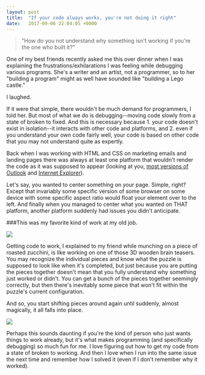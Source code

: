 ```yaml
---
layout: post
title:  "If your code always works, you're not doing it right"
date:   2017-09-06 22:04:05 +0000
---
```


>"How do you not understand why something isn't working if you're the one who built it?"

One of my best friends recently asked me this over dinner when I was explaining the frustrations/exhilarations I was feeling while debugging various programs. She's a writer and an artist, not a programmer, so to her "building a program" might as well have sounded like "building a Lego castle."

I laughed.

If it were that simple, there wouldn't be much demand for programmers, I told her. But most of what we do is debugging--moving code slowly from a state of broken to fixed. And this is necessary because 1. your code doesn't exist in isolation--it interacts with other code and platforms, and 2. even if you understand your own code fairly well, your code is based on other code that you may not understand quite as expertly.

Back when I was working with HTML and CSS on marketing emails and landing pages there was always at least one platform that wouldn't render the code as it was supposed to appear (looking at you, [most versions of Outlook](http://www.verticalresponse.com/blog/its-not-you-its-outlook-the-complete-guide-for-email-marketers/) and [Internet Explorer](http://imgur.com/ZwyPqDF)). 

Let's say, you wanted to center something on your page. Simple, right? Except that invariably some specific version of some browser on some device with some specific aspect ratio would float your element over to the left. And finally when you managed to center what you wanted on THAT platform, another platform suddenly had issues you didn't anticipate.

###This was my favorite kind of work at my old job.


![](http://i.imgur.com/e16qOEj.gif)


Getting code to work, I explained to my friend while munching on a piece of roasted zucchini, is like working on one of those 3D wooden brain teasers. You may recognize the individual pieces and know what the puzzle is supposed to look like when it's completed, but just because you are putting the pieces together doesn't mean that you fully understand why something just worked or didn't. You can get a bunch of the pieces together seemingly correctly, but then there's inevitably some piece that won't fit within the puzzle's current configuration.

And so, you start shifting pieces around again until suddenly, almost magically, it all falls into place.


![](http://www.rectatech.com/media/catalog/product/cache/1/image/9df78eab33525d08d6e5fb8d27136e95/i/m/image_screen_shot_2012-05-15_at_2.31.44_am.png)


Perhaps this sounds daunting if you're the kind of person who just wants things to work already, but it's what makes programming (and specifically debugging) so much fun for me. I love figuring out how to get my code from a state of broken to working. And then I love when I run into the same issue the next time and remember how I solved it (even if I don't remember why it worked).

